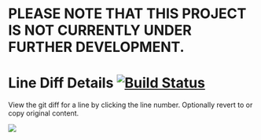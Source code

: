 # PLEASE NOTE THAT THIS PROJECT IS NOT CURRENTLY UNDER FURTHER DEVELOPMENT.

# Line Diff Details [![Build Status](https://travis-ci.org/jakesankey/line-diff-details.svg?style=flat)](https://travis-ci.org/jakesankey/line-diff-details)

View the git diff for a line by clicking the line number. Optionally revert to or copy original content.

![](https://raw.githubusercontent.com/jakesankey/line-diff-details/master/resources/demo.gif)
